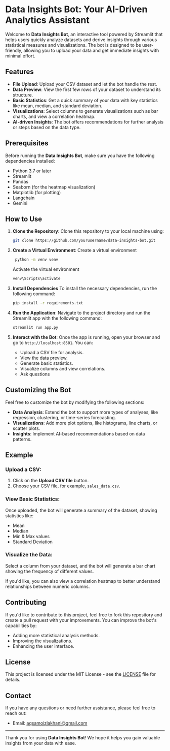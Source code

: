 # Data Insights Bot: Your AI-Driven Analytics Assistant

Welcome to **Data Insights Bot**, an interactive tool powered by Streamlit that helps users quickly analyze datasets and derive insights through various statistical measures and visualizations. The bot is designed to be user-friendly, allowing you to upload your data and get immediate insights with minimal effort.

## Features

- **File Upload**: Upload your CSV dataset and let the bot handle the rest.
- **Data Preview**: View the first few rows of your dataset to understand its structure.
- **Basic Statistics**: Get a quick summary of your data with key statistics like mean, median, and standard deviation.
- **Visualizations**: Select columns to generate visualizations such as bar charts, and view a correlation heatmap.
- **AI-driven Insights**: The bot offers recommendations for further analysis or steps based on the data type.

## Prerequisites

Before running the **Data Insights Bot**, make sure you have the following dependencies installed:

- Python 3.7 or later
- Streamlit
- Pandas
- Seaborn (for the heatmap visualization)
- Matplotlib (for plotting)
- Langchain
- Gemini



## How to Use

1. **Clone the Repository**:
   Clone this repository to your local machine using:
   
   ```bash
   git clone https://github.com/yourusername/data-insights-bot.git
   ```
2. **Create a Virtual Environment**:
   Create a virtual environment
   ```bash
    python -m venv venv
    ```
   Activate the virtual environment
    ```bash
    venv\Scripts\activate
    ```
4. **Install Dependencies**
    To install the necessary dependencies, run the following command:
    
    ```bash
    pip install -r requirements.txt
    ```



5. **Run the Application**:
   Navigate to the project directory and run the Streamlit app with the following command:
   
   ```bash
   streamlit run app.py
   ```

3. **Interact with the Bot**:
   Once the app is running, open your browser and go to `http://localhost:8501`. You can:
   - Upload a CSV file for analysis.
   - View the data preview.
   - Generate basic statistics.
   - Visualize columns and view correlations.
   - Ask questions

## Customizing the Bot

Feel free to customize the bot by modifying the following sections:

- **Data Analysis**: Extend the bot to support more types of analyses, like regression, clustering, or time-series forecasting.
- **Visualizations**: Add more plot options, like histograms, line charts, or scatter plots.
- **Insights**: Implement AI-based recommendations based on data patterns.

## Example

### Upload a CSV:
1. Click on the **Upload CSV file** button.
2. Choose your CSV file, for example, `sales_data.csv`.

### View Basic Statistics:
Once uploaded, the bot will generate a summary of the dataset, showing statistics like:

- Mean
- Median
- Min & Max values
- Standard Deviation

### Visualize the Data:
Select a column from your dataset, and the bot will generate a bar chart showing the frequency of different values.

If you'd like, you can also view a correlation heatmap to better understand relationships between numeric columns.

## Contributing

If you'd like to contribute to this project, feel free to fork this repository and create a pull request with your improvements. You can improve the bot's capabilities by:

- Adding more statistical analysis methods.
- Improving the visualizations.
- Enhancing the user interface.

## License

This project is licensed under the MIT License - see the [LICENSE](LICENSE) file for details.

## Contact

If you have any questions or need further assistance, please feel free to reach out:

- Email: [aqsamoizlakhani@gmail.com](mailto:aqsamoizlakhani@gmail.com)

---

Thank you for using **Data Insights Bot**! We hope it helps you gain valuable insights from your data with ease.



